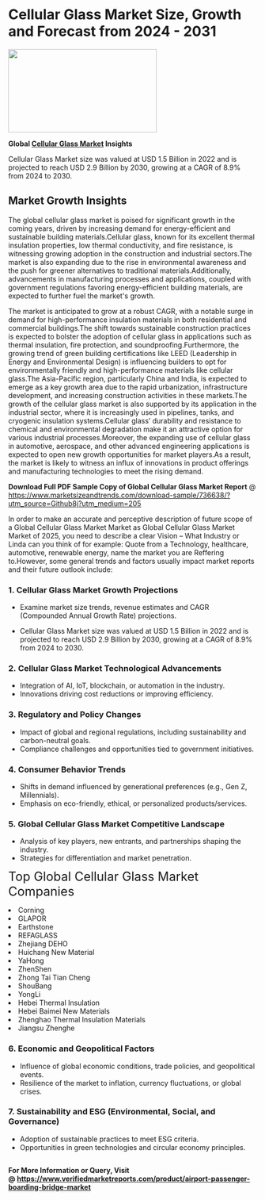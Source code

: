 <H1>Cellular Glass Market Size, Growth and Forecast from 2024 - 2031</H1><img class="aligncenter size-medium wp-image-584254" src="https://thirdeyenews.in/wp-content/uploads/2024/09/Global-Market-Research-300x168.jpeg" alt="" width="300" height="168" /><p><strong>Global&nbsp;<a href="https://www.marketsizeandtrends.com/download-sample/736638/?utm_source=Github8j?utm_medium=205">Cellular Glass Market</a> Insights</strong></p><p>Cellular Glass Market size was valued at USD 1.5 Billion in 2022 and is projected to reach USD 2.9 Billion by 2030, growing at a CAGR of 8.9% from 2024 to 2030.</p><p><h2>Market Growth Insights</h2> <p>The global cellular glass market is poised for significant growth in the coming years, driven by increasing demand for energy-efficient and sustainable building materials.Cellular glass, known for its excellent thermal insulation properties, low thermal conductivity, and fire resistance, is witnessing growing adoption in the construction and industrial sectors.The market is also expanding due to the rise in environmental awareness and the push for greener alternatives to traditional materials.Additionally, advancements in manufacturing processes and applications, coupled with government regulations favoring energy-efficient building materials, are expected to further fuel the market's growth.</p> <p>The market is anticipated to grow at a robust CAGR, with a notable surge in demand for high-performance insulation materials in both residential and commercial buildings.The shift towards sustainable construction practices is expected to bolster the adoption of cellular glass in applications such as thermal insulation, fire protection, and soundproofing.Furthermore, the growing trend of green building certifications like LEED (Leadership in Energy and Environmental Design) is influencing builders to opt for environmentally friendly and high-performance materials like cellular glass.The Asia-Pacific region, particularly China and India, is expected to emerge as a key growth area due to the rapid urbanization, infrastructure development, and increasing construction activities in these markets.The growth of the cellular glass market is also supported by its application in the industrial sector, where it is increasingly used in pipelines, tanks, and cryogenic insulation systems.Cellular glass’ durability and resistance to chemical and environmental degradation make it an attractive option for various industrial processes.Moreover, the expanding use of cellular glass in automotive, aerospace, and other advanced engineering applications is expected to open new growth opportunities for market players.As a result, the market is likely to witness an influx of innovations in product offerings and manufacturing technologies to meet the rising demand.<p><span class=""><strong>Download Full PDF Sample Copy of Global Cellular Glass Market Report</strong> @ <a href="https://www.marketsizeandtrends.com/download-sample/736638/?utm_source=Github8j?utm_medium=205" target="_blank">https://www.marketsizeandtrends.com/download-sample/736638/?utm_source=Github8j?utm_medium=205</a></span></p><p>In order to make an accurate and perceptive description of future scope of a Global&nbsp;Cellular Glass Market Market as Global&nbsp;Cellular Glass Market Market of 2025, you need to describe a clear Vision &ndash; What Industry or Linda can you think of for example: Quote from a Technology, healthcare, automotive, renewable energy, name the market you are Reffering to.However, some general trends and factors usually impact market reports and their future outlook include:</p><h3>1.&nbsp;<strong>Cellular Glass Market Growth Projections</strong></h3><ul><li>Examine market size trends, revenue estimates and CAGR (Compounded Annual Growth Rate) projections.</li><li><p>Cellular Glass Market size was valued at USD 1.5 Billion in 2022 and is projected to reach USD 2.9 Billion by 2030, growing at a CAGR of 8.9% from 2024 to 2030.</p></li></ul><h3>2.&nbsp;<strong>Cellular Glass Market Technological Advancements</strong></h3><ul><li>Integration of AI, IoT, blockchain, or automation in the industry.</li><li>Innovations driving cost reductions or improving efficiency.</li></ul><h3>3.&nbsp;<strong>Regulatory and Policy Changes</strong></h3><ul><li>Impact of global and regional regulations, including sustainability and carbon-neutral goals.</li><li>Compliance challenges and opportunities tied to government initiatives.</li></ul><h3>4.&nbsp;<strong>Consumer Behavior Trends</strong></h3><ul><li>Shifts in demand influenced by generational preferences (e.g., Gen Z, Millennials).</li><li>Emphasis on eco-friendly, ethical, or personalized products/services.</li></ul><h3>5.&nbsp;<strong>Global Cellular Glass Market Competitive Landscape</strong></h3><ul><li>Analysis of key players, new entrants, and partnerships shaping the industry.</li><li>Strategies for differentiation and market penetration.</li></ul><p data-pm-slice="1 1 []"><span style="color: inherit; font-family: inherit; font-size: 25px;">Top Global Cellular Glass Market Companies</span></p><div class="" data-test-id=""><p><li>Corning</li><li> GLAPOR</li><li> Earthstone</li><li> REFAGLASS</li><li> Zhejiang DEHO</li><li> Huichang New Material</li><li> YaHong</li><li> ZhenShen</li><li> Zhong Tai Tian Cheng</li><li> ShouBang</li><li> YongLi</li><li> Hebei Thermal Insulation</li><li> Hebei Baimei New Materials</li><li> Zhenghao Thermal Insulation Materials</li><li> Jiangsu Zhenghe</li></p></div><h3>6.&nbsp;<strong>Economic and Geopolitical Factors</strong></h3><ul><li>Influence of global economic conditions, trade policies, and geopolitical events.</li><li>Resilience of the market to inflation, currency fluctuations, or global crises.</li></ul><h3>7.&nbsp;<strong>Sustainability and ESG (Environmental, Social, and Governance)</strong></h3><ul><li>Adoption of sustainable practices to meet ESG criteria.</li><li>Opportunities in green technologies and circular economy principles.</li></ul><h2><strong style="font-size: 14px;">For More Information or Query, Visit @&nbsp;</strong><a style="background-color: #ffffff; font-size: 14px;" href="https://www.marketsizeandtrends.com/report/cellular-glass-market/" target="_blank">https://www.verifiedmarketreports.com/product/airport-passenger-boarding-bridge-market</a></h2>